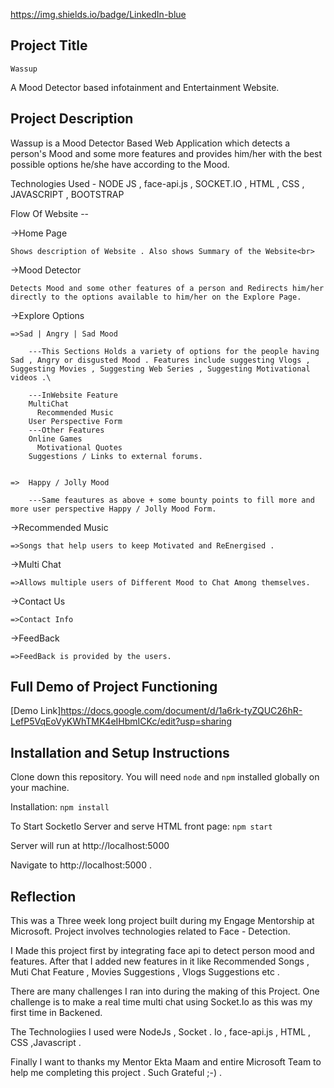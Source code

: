 
https://img.shields.io/badge/LinkedIn-blue
## Project Title
    Wassup 
A Mood Detector based infotainment and Entertainment Website.

##  Project Description
Wassup is a Mood Detector Based Web Application which detects a person's Mood and some more features and provides him/her with the best possible options he/she have according to the Mood.


Technologies Used - NODE JS , face-api.js , SOCKET.IO , HTML , CSS , JAVASCRIPT , BOOTSTRAP


Flow Of Website --

->Home Page<br>

    Shows description of Website . Also shows Summary of the Website<br>


->Mood Detector

    Detects Mood and some other features of a person and Redirects him/her directly to the options available to him/her on the Explore Page.


->Explore Options

    =>Sad | Angry | Sad Mood

        ---This Sections Holds a variety of options for the people having Sad , Angry or disgusted Mood . Features include suggesting Vlogs , Suggesting Movies , Suggesting Web Series , Suggesting Motivational videos .\ 

        ---InWebsite Feature
        MultiChat
          Recommended Music
        User Perspective Form
        ---Other Features
        Online Games
          Motivational Quotes
        Suggestions / Links to external forums.


    =>  Happy / Jolly Mood

        ---Same feautures as above + some bounty points to fill more and more user perspective Happy / Jolly Mood Form.


->Recommended Music

    =>Songs that help users to keep Motivated and ReEnergised .


->Multi Chat


    =>Allows multiple users of Different Mood to Chat Among themselves.
->Contact Us


    =>Contact Info


->FeedBack

    =>FeedBack is provided by the users.
    




## Full Demo of Project Functioning

[Demo Link]https://docs.google.com/document/d/1a6rk-tyZQUC26hR-LefP5VqEoVyKWhTMK4eIHbmICKc/edit?usp=sharing

## Installation and Setup Instructions


Clone down this repository. You will need `node` and `npm` installed globally on your machine.  

Installation:
`npm install`  

To Start SocketIo Server and serve HTML front page:
`npm start`

Server will run at http://localhost:5000

Navigate to http://localhost:5000 . 




## Reflection
This was a Three week long project built during my Engage Mentorship at Microsoft. Project involves technologies related to Face - Detection.

I Made this project first by integrating face api to detect person mood and features. After that I added new features in it like Recommended Songs , Muti Chat Feature , Movies Suggestions , Vlogs Suggestions etc .

There are many challenges I ran into during the making of this Project. One challenge is to make a real time multi chat using Socket.Io as this was my first time in Backened.

The Technologiies I used were NodeJs , Socket . Io , face-api.js , HTML , CSS ,Javascript .

Finally I want to thanks my Mentor Ekta Maam and entire Microsoft Team to help me completing this project .
Such Grateful ;-) .


